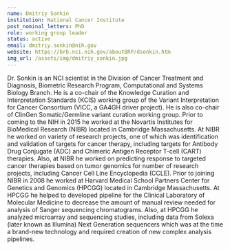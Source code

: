 ```yaml
---
name: Dmitriy Sonkin
institution: National Cancer Institute
post_nominal_letters: PhD
role: working group leader
status: active
email: dmitriy.sonkin@nih.gov
website: https://brb.nci.nih.gov/aboutBRP/dsonkin.htm
img_url: /assets/img/dmitriy_sonkin.jpg
---
```


Dr. Sonkin is an NCI scientist in the Division of Cancer Treatment and Diagnosis, Biometric Research Program, Computational and Systems Biology Branch. He is a co-chair of the Knowledge Curation and Interpretation Standards (KCIS) working group of the Variant Interpretation for Cancer Consortium (VICC, a GA4GH driver project). He is also co-chair of ClinGen Somatic/Germline variant curation working group. Prior to coming to the NIH in 2015 he worked at the Novartis Institutes for BioMedical Research (NIBR) located in Cambridge Massachusetts. At NIBR he worked on variety of research projects, one of which was identification and validation of targets for cancer therapy, including targets for Antibody Drug Conjugate (ADC) and Chimeric Antigen Receptor T-cell (CART) therapies. Also, at NIBR he worked on predicting response to targeted cancer therapies based on tumor genomics for number of research projects, including Cancer Cell Line Encyclopedia (CCLE). Prior to joining NIBR in 2008 he worked at Harvard Medical School Partners Center for Genetics and Genomics (HPCGG) located in Cambridge Massachusetts. At HPCGG he helped to developed pipeline for the Clinical Laboratory of Molecular Medicine to decrease the amount of manual review needed for analysis of Sanger sequencing chromatograms. Also, at HPCGG he analyzed microarray and sequencing studies, including data from Solexa (later known as Illumina) Next Generation sequencers which was at the time a brand-new technology and required creation of new complex analysis pipelines.